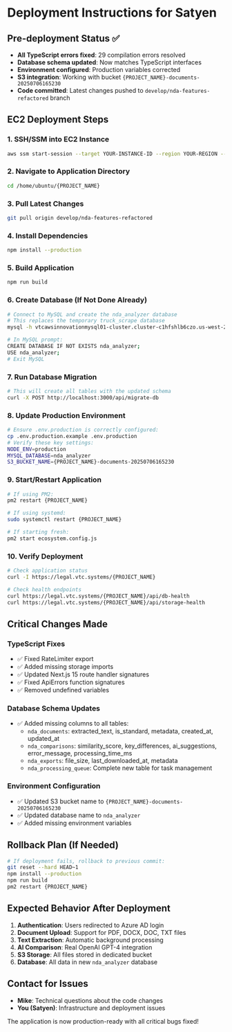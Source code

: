 # Deployment Instructions for Satyen

## Pre-deployment Status ✅
- **All TypeScript errors fixed**: 29 compilation errors resolved
- **Database schema updated**: Now matches TypeScript interfaces
- **Environment configured**: Production variables corrected
- **S3 integration**: Working with bucket `{PROJECT_NAME}-documents-20250706165230`
- **Code committed**: Latest changes pushed to `develop/nda-features-refactored` branch

## EC2 Deployment Steps

### 1. SSH/SSM into EC2 Instance
```bash
aws ssm start-session --target YOUR-INSTANCE-ID --region YOUR-REGION --profile YOUR-PROFILE
```

### 2. Navigate to Application Directory
```bash
cd /home/ubuntu/{PROJECT_NAME}
```

### 3. Pull Latest Changes
```bash
git pull origin develop/nda-features-refactored
```

### 4. Install Dependencies
```bash
npm install --production
```

### 5. Build Application
```bash
npm run build
```

### 6. Create Database (If Not Done Already)
```bash
# Connect to MySQL and create the nda_analyzer database
# This replaces the temporary truck_scrape database
mysql -h vtcawsinnovationmysql01-cluster.cluster-c1hfshlb6czo.us-west-2.rds.amazonaws.com -u michael -p

# In MySQL prompt:
CREATE DATABASE IF NOT EXISTS nda_analyzer;
USE nda_analyzer;
# Exit MySQL
```

### 7. Run Database Migration
```bash
# This will create all tables with the updated schema
curl -X POST http://localhost:3000/api/migrate-db
```

### 8. Update Production Environment
```bash
# Ensure .env.production is correctly configured:
cp .env.production.example .env.production
# Verify these key settings:
NODE_ENV=production
MYSQL_DATABASE=nda_analyzer
S3_BUCKET_NAME={PROJECT_NAME}-documents-20250706165230
```

### 9. Start/Restart Application
```bash
# If using PM2:
pm2 restart {PROJECT_NAME}

# If using systemd:
sudo systemctl restart {PROJECT_NAME}

# If starting fresh:
pm2 start ecosystem.config.js
```

### 10. Verify Deployment
```bash
# Check application status
curl -I https://legal.vtc.systems/{PROJECT_NAME}

# Check health endpoints
curl https://legal.vtc.systems/{PROJECT_NAME}/api/db-health
curl https://legal.vtc.systems/{PROJECT_NAME}/api/storage-health
```

## Critical Changes Made

### TypeScript Fixes
- ✅ Fixed RateLimiter export
- ✅ Added missing storage imports
- ✅ Updated Next.js 15 route handler signatures
- ✅ Fixed ApiErrors function signatures
- ✅ Removed undefined variables

### Database Schema Updates
- ✅ Added missing columns to all tables:
  - `nda_documents`: extracted_text, is_standard, metadata, created_at, updated_at
  - `nda_comparisons`: similarity_score, key_differences, ai_suggestions, error_message, processing_time_ms
  - `nda_exports`: file_size, last_downloaded_at, metadata
  - `nda_processing_queue`: Complete new table for task management

### Environment Configuration
- ✅ Updated S3 bucket name to `{PROJECT_NAME}-documents-20250706165230`
- ✅ Updated database name to `nda_analyzer`
- ✅ Added missing environment variables

## Rollback Plan (If Needed)
```bash
# If deployment fails, rollback to previous commit:
git reset --hard HEAD~1
npm install --production
npm run build
pm2 restart {PROJECT_NAME}
```

## Expected Behavior After Deployment
1. **Authentication**: Users redirected to Azure AD login
2. **Document Upload**: Support for PDF, DOCX, DOC, TXT files
3. **Text Extraction**: Automatic background processing
4. **AI Comparison**: Real OpenAI GPT-4 integration
5. **S3 Storage**: All files stored in dedicated bucket
6. **Database**: All data in new `nda_analyzer` database

## Contact for Issues
- **Mike**: Technical questions about the code changes
- **You (Satyen)**: Infrastructure and deployment issues

The application is now production-ready with all critical bugs fixed!